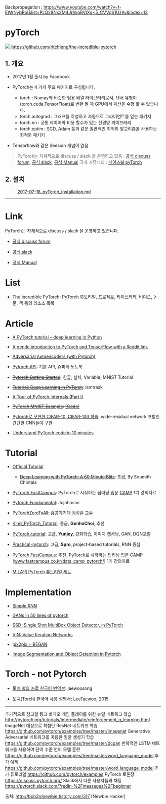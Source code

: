 Backpropagation : https://www.youtube.com/watch?v=f-EtWNybRoI&list=PLQ28Nx3M4JrhkqBVIXg-i5_CVVoS1UzAv&index=13

# pyTorch 

![](https://github.com/ritchieng/the-incredible-pytorch/raw/master/the_incredible_pytorch.png)
https://github.com/ritchieng/the-incredible-pytorch



## 1. 개요 

- 2017년 1월 출시 by Facebook

- PyTorch는 4 가지 주요 패키지로 구성됩니다.
    - torch : Numpy와 비슷한 범용 배열 라이브러리로서, 텐서 유형이 (torch.cuda.TensorFloat)로 변환 될 때 GPU에서 계산을 수행 할 수 있습니다.
    - torch.autograd : 그래프를 작성하고 자동으로 그라디언트를 얻는 패키지
    - torch.nn : 공통 레이어와 비용 함수가 있는 신경망 라이브러리
    - torch.optim : SGD, Adam 등과 같은 일반적인 최적화 알고리즘을 사용하는 최적화 패키지


- Tensorflow와 같은 Seesion 개념이 없음 


> PyTorch는 자체적으로 discuss / slack 을 운영하고 있음 : [공식 discuss forum](https://discuss.pytorch.org), [공식 slack](http://pytorch.slack.com), [공식 Manual](http://pytorch.org/docs/index.html)
> 국내 커뮤니티 : [페이스북 pyTorch](https://www.facebook.com/groups/PyTorchKR)

## 2. 설치 

> [2017-07-18_pyTorch_installation.md](https://github.com/adioshun/Blog_Jekyll/blob/master/2017-07-18_pyTorch_installation.md)






---

# Link

PyTorch는 자체적으로 discuss / slack 을 운영하고 있습니다.

- [공식 discuss forum](https://discuss.pytorch.org)

- [공식 slack](http://pytorch.slack.com)

- [공식 Manual](http://pytorch.org/docs/index.html)

# List

- [The incredible PyTorch](https://github.com/ritchieng/the-incredible-pytorch/blob/master/README.md): PyTorch 튜토리얼, 프로젝트, 라이브러리, 비디오, 논문, 책 등의 리소스 목록

# Article

- [A PyTorch tutorial – deep learning in Python](http://adventuresinmachinelearning.com/pytorch-tutorial-deep-learning/)

- [A gentle introduction to PyTorch and TensorFlow with a Reddit link](https://theintelligenceofinformation.wordpress.com/2017/03/06/a-gentle-introduction-to-pytorch-and-tensorflow-with-a-reddit-link/)

- [Adversarial Autoencoders (with Pytorch)](https://blog.paperspace.com/adversarial-autoencoders-with-pytorch/)

- <del>[Pytorch API](https://github.com/j-min/pytorch_exercise/blob/master/torch_API.ipynb)</del>: 기본 API, 쥬피터 노트북

- <del>[Pytorch Getting Started](http://andersonjo.github.io/pytorch/2017/04/01/PyTorch-Getting-Started/)</del>: 한글, 설치, Variable, MNIST Tutorial

* <del>[Tutorial: Deep Learning in PyTorch](http://iamtrask.github.io/2017/01/15/pytorch-tutorial/)</del>: iamtrask

- [A Tour of PyTorch Internals (Part I)](https://gist.github.com/killeent/4675635b40b61a45cac2f95a285ce3c0)

- <del>[PyTorch MNIST Example](https://tensorflow.blog/2017/01/26/pytorch-mnist-example/): [[Code]](https://github.com/rickiepark/pytorch-examples/blob/master/mnist.ipynb)</del>

- [Pytorch로 구현한 CIFAR-10, CIFAR-100 학습](https://github.com/meliketoy/Pytorch-wide-resnet): wide-residual network 포함한 간단한 CNN들이 구현

- [Understand PyTorch code in 10 minutes](https://hsaghir.github.io/data_science/pytorch_starter/)

# Tutorial

- [Official Tutorial](http://pytorch.org/tutorials/)
  - <del>[Deep Learning with PyTorch: A 60 Minute Blitz](http://pytorch.org/tutorials/beginner/deep_learning_60min_blitz.html)</del>: 초급, By Soumith Chintala

- [PyTorch FastCampus](https://github.com/GunhoChoi/PyTorch-FastCampus): PyTorch로 시작하는 딥러닝 입문 [CAMP](www.fastcampus.co.kr/data_camp_pytorch/) 1기 강의자료

- [Pytorch Fundamental](https://github.com/jcjohnson/pytorch-examples): Jcjohnson

- [PyTorchZeroToAll](https://github.com/hunkim/PyTorchZeroToAll): 홍콩과기대 김성훈 교수 

- [Kind_PyTorch_Tutorial](https://github.com/GunhoChoi/Kind_PyTorch_Tutorial): 중급, **GunhoChoi**, 추천

- [PyTorch-tutorial](https://github.com/yunjey/pytorch-tutorial): 고급, **Yunjey**, 강화학습, 이미지 캡셔닝, GAN, DQN포함

- [Practical-pytorch](https://github.com/spro/practical-pytorch): 고급,  **Spro**, project-based tutorials, RNN 중심

- [PyTorch FastCampus](https://github.com/GunhoChoi/PyTorch-FastCampus): 추천, PyTorch로 시작하는 딥러닝 입문 CAMP (www.fastcampus.co.kr/data_camp_pytorch/) 1기 강의자료


- [MILA의 PyTorch 튜토리얼 세트](https://github.com/mila-udem/welcome_tutorials/tree/master/pytorch) 

# Implementation

- [Simple RNN](https://gist.github.com/keon/e39d3cbfd80daff498772951fb784f35)

- [GANs in 50 lines of pytorch](https://tensorflow.blog/2017/02/22/gans-in-50-lines-of-pytorch/)

- [SSD: Single Shot MultiBox Object Detector, in PyTorch](https://github.com/amdegroot/ssd.pytorch)

- [VIN: Value Iteration Networks](https://github.com/zuoxingdong/VIN_PyTorch_Visdom)

- [pix2pix + BEGAN](https://github.com/taey16/pix2pixBEGAN.pytorch)

- [Image Segmentation and Object Detection in Pytorch](https://github.com/warmspringwinds/pytorch-segmentation-detection)

# Torch - not Pytorch

- [토치 학습 자료 한국어 번역본](https://github.com/jaewoosong/torch-tutorial-korean/): jaewoosong

- [토치(Torch) 한국어 사용 설명서](https://github.com/LeeTaewoo/torch_kor_manual): LeeTaewoo, 2015


---

추가적으로 참고할 링크
비디오 게임 플레이를 위한 뉴럴 네트워크 학습
http://pytorch.org/tutorials/intermediate/reinforcement_q_learning.html
ImageNet 대상으로 최첨단 ResNet 네트워크 학습
https://github.com/pytorch/examples/tree/master/imagenet
Generative Adversarial 네트워크를 이용한 얼굴 생성기 학습
https://github.com/pytorch/examples/tree/master/dcgan
반복적인 LSTM 네트워크를 사용하여 단어 수준 언어 모델 훈련
https://github.com/pytorch/examples/tree/master/word_language_model
추가 예제
https://github.com/pytorch/examples/tree/master/word_language_model
추가 튜토리얼
https://github.com/pytorch/examples
PyTorch 토론장
https://discuss.pytorch.org/
Slack에서 다른 사용자들과 채팅
https://pytorch.slack.com/?redir=%2Fmessages%2Fbeginner


출처: http://bob3rdnewbie.tistory.com/317 [Newbie Hacker]
